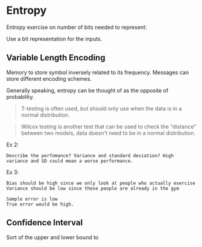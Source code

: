 # Entropy

Entropy exercise on number of bits needed to represent:

Use a bit representation for the inputs.

## Variable Length Encoding
Memory to store symbol inversely related to its frequency. Messages can store different encoding schemes.

Generally speaking, entropy can be thought of as the opposite of probability.

> T-testing is often used, but should only use when the data is in a normal distribution.

> Wilcox testing is another test that can be used to check the "distance" between two models, data doesn't need to be in a normal distribution.

Ex 2:
```
Describe the perfomance? Variance and standard deviation? High variance and SD could mean a worse performance.
```

Ex 3:
```
Bias should be high since we only look at people who actually exercise  
Variance should be low since these people are already in the gym

Sample error is low
True error would be high.
```

## Confidence Interval
Sort of the upper and lower bound to 
